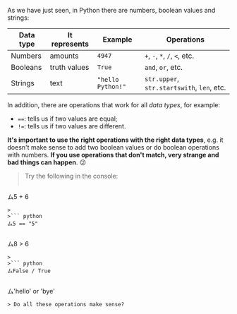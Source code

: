 As we have just seen, in Python there are numbers, boolean values and strings:

| Data type | It represents	| Example           | Operations	                               |
|-----------|---------------|-------------------|--------------------------------------------|
|Numbers	  | amounts	      | `4947`            | `+`, `-`, `*`, `/`, `<`, etc.              |
|Booleans  	| truth values	| `True`            | `and`, `or`, etc.                          |
|Strings    | text	        | `"hello Python!"` | `str.upper`, `str.startswith`, `len`, etc. |


In addition, there are operations that work for all _data types_, for example:

* `==`: tells us if two values are equal;
* `!=`: tells us if two values are different.

**It's important to use the right operations with the right data types**, e.g. it doesn't make sense to add two boolean values or do boolean operations with numbers. **If you use operations that don't match, very strange and bad things can happen**. :confused:

> Try the following in the console:
>
>``` python
ム5 + 6
```
>
>``` python
ム5 == "5"
```
>
>``` python
ム8 > 6
```
>
>``` python
ムFalse / True
```
>
>``` python
ム'hello' or 'bye'
```
> Do all these operations make sense?
